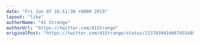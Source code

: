 ```yaml
---
date: "Fri Jun 07 16:51:36 +0000 2019"
layout: "like"
authorName: "41 Strange"
authorUrl: "https://twitter.com/41Strange"
originalPost: "https://twitter.com/41Strange/status/1137039416667455489"
---
```

